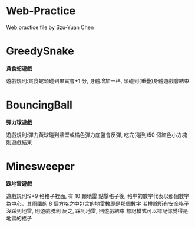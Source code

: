 # Web-Practice

Web practice file by Szu-Yuan Chen

# GreedySnake

**貪食蛇遊戲**

遊戲規則:貪食蛇頭碰到果實會+1 分, 身體增加一格, 頭碰到(重疊)身體遊戲會結束

# BouncingBall

**彈力球遊戲**

遊戲規則:彈力黃球碰到牆壁或橘色彈力底盤會反彈, 吃完(碰到)50 個紅色小方塊則遊戲結束

# Minesweeper

**踩地雷遊戲**

遊戲規則:9\*9 格格子裡面, 有 10 顆地雷
點擊格子後, 格中的數字代表以那個數字為中心，其周圍的 8 個方格之中包含的地雷數即是那個數字
若排除所有安全格子沒踩到地雷, 則遊戲勝利
反之, 踩到地雷, 則遊戲結束
標記模式可以標記你覺得是地雷的格子
